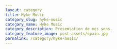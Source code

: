 ```yaml
---
layout: category
title: Hyke Music
category_slug: hyke-music
category_name: Hyke Music
category_description: Presentation de mes sons.
category_feature_image: post-assets/spain.jpg
parmalink: /category/hyke-music/
---
```

